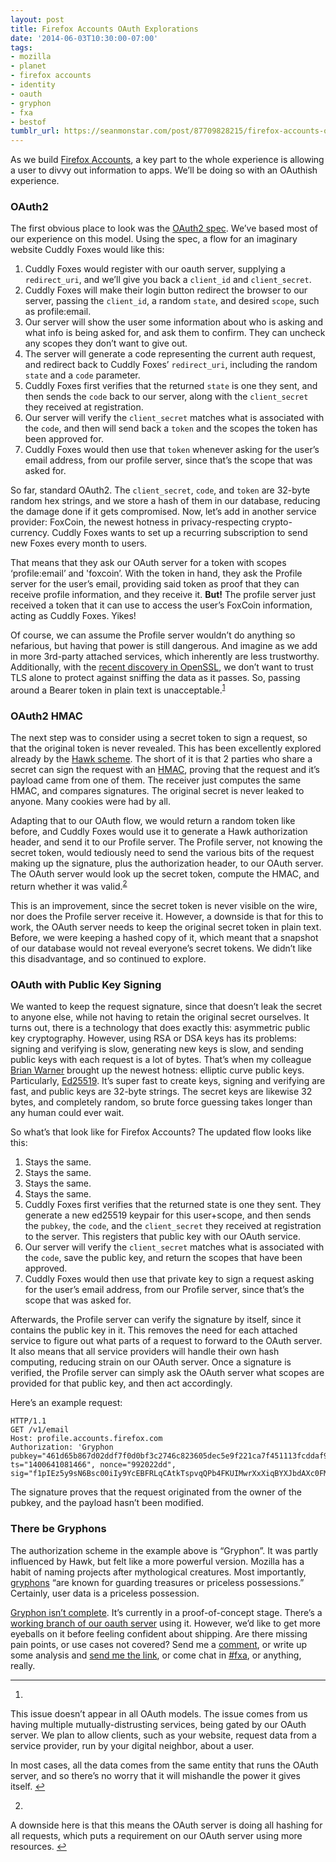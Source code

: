 ```yaml
---
layout: post
title: Firefox Accounts OAuth Explorations
date: '2014-06-03T10:30:00-07:00'
tags:
- mozilla
- planet
- firefox accounts
- identity
- oauth
- gryphon
- fxa
- bestof
tumblr_url: https://seanmonstar.com/post/87709828215/firefox-accounts-oauth-explorations
---
```

As we build [Firefox Accounts](https://wiki.mozilla.org/Identity/Firefox_Accounts), a key part to the whole experience is allowing a user to divvy out information to apps. We’ll be doing so with an OAuthish experience.

### OAuth2

The first obvious place to look was the [OAuth2 spec](http://tools.ietf.org/html/rfc6749). We’ve based most of our experience on this model. Using the spec, a flow for an imaginary website Cuddly Foxes would like this:

1. Cuddly Foxes would register with our oauth server, supplying a `redirect_uri`, and we’ll give you back a `client_id` and `client_secret`.
2. Cuddly Foxes will make their login button redirect the browser to our server, passing the `client_id`, a random `state`, and desired `scope`, such as profile:email.
3. Our server will show the user some information about who is asking and what info is being asked for, and ask them to confirm. They can uncheck any scopes they don’t want to give out.
4. The server will generate a code representing the current auth request, and redirect back to Cuddly Foxes’ `redirect_uri`, including the random `state` and a `code` parameter.
5. Cuddly Foxes first verifies that the returned `state` is one they sent, and then sends the `code` back to our server, along with the `client_secret` they received at registration.
6. Our server will verify the `client_secret` matches what is associated with the `code`, and then will send back a `token` and the scopes the token has been approved for.
7. Cuddly Foxes would then use that `token` whenever asking for the user’s email address, from our profile server, since that’s the scope that was asked for.

So far, standard OAuth2. The `client_secret`, `code`, and `token` are 32-byte random hex strings, and we store a hash of them in our database, reducing the damage done if it gets compromised. Now, let’s add in another service provider: FoxCoin, the newest hotness in privacy-respecting crypto-currency. Cuddly Foxes wants to set up a recurring subscription to send new Foxes every month to users.

That means that they ask our OAuth server for a token with scopes ‘profile:email’ and 'foxcoin’. With the token in hand, they ask the Profile server for the user’s email, providing said token as proof that they can receive profile information, and they receive it. **But!** The profile server just received a token that it can use to access the user’s FoxCoin information, acting as Cuddly Foxes. Yikes!

Of course, we can assume the Profile server wouldn’t do anything so nefarious, but having that power is still dangerous. And imagine as we add in more 3rd-party attached services, which inherently are less trustworthy. Additionally, with the [recent discovery in OpenSSL](http://heartbleed.com/), we don’t want to trust TLS alone to protect against sniffing the data as it passes. So, passing around a Bearer token in plain text is unacceptable.<sup id="fnref:1"><a href="#fn:1" class="footnote-ref" role="doc-noteref">1</a></sup>

### OAuth2 HMAC

The next step was to consider using a secret token to sign a request, so that the original token is never revealed. This has been excellently explored already by the [Hawk scheme](https://github.com/hueniverse/hawk). The short of it is that 2 parties who share a secret can sign the request with an [HMAC](http://en.wikipedia.org/wiki/Hmac), proving that the request and it’s payload came from one of them. The receiver just computes the same HMAC, and compares signatures. The original secret is never leaked to anyone. Many cookies were had by all.

Adapting that to our OAuth flow, we would return a random token like before, and Cuddly Foxes would use it to generate a Hawk authorization header, and send it to our Profile server. The Profile server, not knowing the secret token, would tediously need to send the various bits of the request making up the signature, plus the authorization header, to our OAuth server. The OAuth server would look up the secret token, compute the HMAC, and return whether it was valid.<sup id="fnref:2"><a href="#fn:2" class="footnote-ref" role="doc-noteref">2</a></sup>

This is an improvement, since the secret token is never visible on the wire, nor does the Profile server receive it. However, a downside is that for this to work, the OAuth server needs to keep the original secret token in plain text. Before, we were keeping a hashed copy of it, which meant that a snapshot of our database would not reveal everyone’s secret tokens. We didn’t like this disadvantage, and so continued to explore.

### OAuth with Public Key Signing

We wanted to keep the request signature, since that doesn’t leak the secret to anyone else, while not having to retain the original secret ourselves. It turns out, there is a technology that does exactly this: asymmetric public key cryptography. However, using RSA or DSA keys has its problems: signing and verifying is slow, generating new keys is slow, and sending public keys with each request is a lot of bytes. That’s when my colleague [Brian Warner](http://www.lothar.com/blog/) brought up the newest hotness: elliptic curve public keys. Particularly, [Ed25519](http://ed25519.cr.yp.to/). It’s super fast to create keys, signing and verifying are fast, and public keys are 32-byte strings. The secret keys are likewise 32 bytes, and completely random, so brute force guessing takes longer than any human could ever wait.

So what’s that look like for Firefox Accounts? The updated flow looks like this:

1. Stays the same.
2. Stays the same.
3. Stays the same.
4. Stays the same.
5. Cuddly Foxes first verifies that the returned state is one they sent. They generate a new ed25519 keypair for this user+scope, and then sends the `pubkey`, the `code`, and the `client_secret` they received at registration to the server. This registers that public key with our OAuth service.
6. Our server will verify the `client_secret` matches what is associated with the `code`, save the public key, and return the scopes that have been approved.
7. Cuddly Foxes would then use that private key to sign a request asking for the user’s email address, from our Profile server, since that’s the scope that was asked for.

Afterwards, the Profile server can verify the signature by itself, since it contains the public key in it. This removes the need for each attached service to figure out what parts of a request to forward to the OAuth server. It also means that all service providers will handle their own hash computing, reducing strain on our OAuth server. Once a signature is verified, the Profile server can simply ask the OAuth server what scopes are provided for that public key, and then act accordingly.

Here’s an example request:

    HTTP/1.1
    GET /v1/email
    Host: profile.accounts.firefox.com
    Authorization: 'Gryphon pubkey="461d65b867d02ddf7f0d0bf3c2746c823605dec5e9f221ca7f451113fcddaf9f", ts="1400641081466", nonce="992022dd", sig="f1pIEz5y9sN6Bsc00iIy9YcEBFRLqCAtkTspvqQPb4FKUIMwrXxXiqBYXJbdAXc0FM1R6H9bdD+Pkx8klFUNCA=="'

The signature proves that the request originated from the owner of the pubkey, and the payload hasn’t been modified.

### There be Gryphons

The authorization scheme in the example above is “Gryphon”. It was partly influenced by Hawk, but felt like a more powerful version. Mozilla has a habit of naming projects after mythological creatures. Most importantly, [gryphons](http://en.wikipedia.org/wiki/Griffin) “are known for guarding treasures or priceless possessions.” Certainly, user data is a priceless possession.

[Gryphon isn’t complete](https://github.com/seanmonstar/gryphon). It’s currently in a proof-of-concept stage. There’s a [working branch of our oauth server](https://github.com/mozilla/fxa-oauth-server/pull/29) using it. However, we’d like to get more eyeballs on it before feeling confident about shipping. Are there missing pain points, or use cases not covered? Send me a [comment](mailto:comments@seanmonstar.com), or write up some analysis and [send me the link](https://twitter.com/seanmonstar), or come chat in [#fxa](https://wiki.mozilla.org/IRC), or anything, really.

* * *

1. 

This issue doesn’t appear in all OAuth models. The issue comes from us having multiple mutually-distrusting services, being gated by our OAuth server. We plan to allow clients, such as your website, request data from a service provider, run by your digital neighbor, about a user.

In most cases, all the data comes from the same entity that runs the OAuth server, and so there’s no worry that it will mishandle the power it gives itself.&nbsp;[↩︎](#fnref:1)

2. 

A downside here is that this means the OAuth server is doing all hashing for all requests, which puts a requirement on our OAuth server using more resources.&nbsp;[↩︎](#fnref:2)

